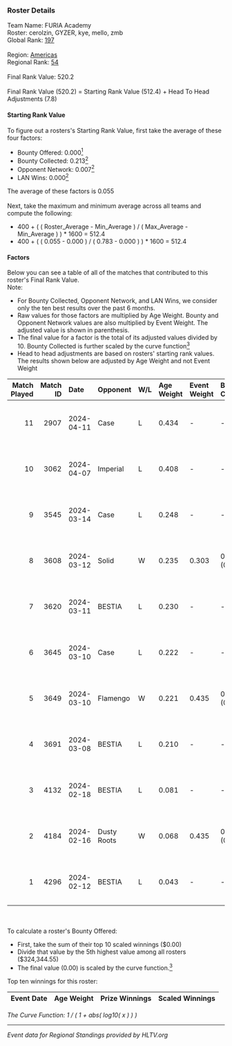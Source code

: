 ### Roster Details<br />
Team Name: FURIA Academy<br />
Roster: cerolzin, GYZER, kye, mello, zmb<br />
Global Rank: [197](../standings_global.md)<br />
<br />
Region: [Americas]( ../standings_americas.md)<br />
Regional Rank: [54]( ../standings_americas.md)<br />
<br />
Final Rank Value:  520.2<br />
<br />
Final Rank Value (520.2) = Starting Rank Value (512.4) + Head To Head Adjustments (7.8)<br />

#### Starting Rank Value<br />
To figure out a rosters's Starting Rank Value, first take the average of these four factors:<br />
- Bounty Offered: 0.000[<sup>1</sup>](#table2)
- Bounty Collected: 0.213[<sup>2</sup>](#table1)
- Opponent Network: 0.007[<sup>2</sup>](#table1)
- LAN Wins: 0.000[<sup>2</sup>](#table1)

The average of these factors is 0.055<br />
<br />
Next, take the maximum and minimum average across all teams and compute the following:<br />
- 400 + ( ( Roster_Average - Min_Average ) / ( Max_Average - Min_Average ) ) * 1600 = 512.4
- 400 + ( ( 0.055 - 0.000 ) / ( 0.783 - 0.000 ) ) * 1600 = 512.4


#### Factors<br />
Below you can see a table of all of the matches that contributed to this roster's Final Rank Value.<br />
Note:<br />

- For Bounty Collected, Opponent Network, and LAN Wins, we consider only the ten best results over the past 6 months.
- Raw values for those factors are multiplied by Age Weight. Bounty and Opponent Network values are also multiplied by Event Weight. The adjusted value is shown in parenthesis.
- The final value for a factor is the total of its adjusted values divided by 10. Bounty Collected is further scaled by the curve function[<sup>3</sup>](#curveFunction)
- Head to head adjustments are based on rosters' starting rank values. The results shown below are adjusted by Age Weight and not Event Weight
<span id="table1"></span><br />


| Match Played | Match ID | Date       | Opponent    | W/L | Age Weight | Event Weight | Bounty Collected | Opponent Network | LAN Wins  | H2H Adj. | Roster                                |
| -: | -: | :- | :- | :- | :- | :- | :- | :- | :- | -: | :- |
|           11 |     2907 | 2024-04-11 | Case        | L   | 0.434      | -            | -                | -                | -         |    -1.41 | cerolzin, GYZER, kye, mello, zmb      |
|           10 |     3062 | 2024-04-07 | Imperial    | L   | 0.408      | -            | -                | -                | -         |    -0.18 | Bruninho, cerolzin, GYZER, kye, mello |
|            9 |     3545 | 2024-03-14 | Case        | L   | 0.248      | -            | -                | -                | -         |    -0.75 | Bruninho, cerolzin, GYZER, kye, mello |
|            8 |     3608 | 2024-03-12 | Solid       | W   | 0.235      | 0.303        | 0.025 (0.002)    | 0.835 (0.059)    | 0 (0.000) |     6.61 | Bruninho, cerolzin, GYZER, kye, mello |
|            7 |     3620 | 2024-03-11 | BESTIA      | L   | 0.230      | -            | -                | -                | -         |    -0.42 | Bruninho, cerolzin, GYZER, kye, mello |
|            6 |     3645 | 2024-03-10 | Case        | L   | 0.222      | -            | -                | -                | -         |    -0.62 | Bruninho, cerolzin, GYZER, kye, mello |
|            5 |     3649 | 2024-03-10 | Flamengo    | W   | 0.221      | 0.435        | 0.000 (0.000)    | 0.015 (0.001)    | 0 (0.000) |     3.30 | Bruninho, cerolzin, GYZER, kye, mello |
|            4 |     3691 | 2024-03-08 | BESTIA      | L   | 0.210      | -            | -                | -                | -         |    -0.37 | Bruninho, cerolzin, GYZER, kye, mello |
|            3 |     4132 | 2024-02-18 | BESTIA      | L   | 0.081      | -            | -                | -                | -         |    -0.14 | Bruninho, cerolzin, GYZER, kye, mello |
|            2 |     4184 | 2024-02-16 | Dusty Roots | W   | 0.068      | 0.435        | 0.006 (0.000)    | 0.369 (0.011)    | 0 (0.000) |     1.86 | Bruninho, cerolzin, GYZER, kye, mello |
|            1 |     4296 | 2024-02-12 | BESTIA      | L   | 0.043      | -            | -                | -                | -         |    -0.07 | Bruninho, cerolzin, GYZER, kye, mello |

<br />
<span id="table2"></span><br />
To calculate a roster's Bounty Offered:<br />

- First, take the sum of their top 10 scaled winnings ($0.00)
- Divide that value by the 5th highest value among all rosters ($324,344.55)
- The final value (0.00) is scaled by the curve function.[<sup>3</sup>](#curveFunction)

Top ten winnings for this roster:<br />

| Event Date | Age Weight | Prize Winnings | Scaled Winnings |
| :- | -: | :- | :- |


<span id="curveFunction"></span>_The Curve Function: 1 / ( 1 + abs( log10( x ) ) )_<br />

---
_Event data for Regional Standings provided by HLTV.org_<br />
